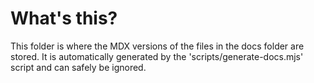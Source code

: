 
# What's this?

This folder is where the MDX versions of the files in the docs folder are stored.
It is automatically generated by the 'scripts/generate-docs.mjs' script and can safely
be ignored.
